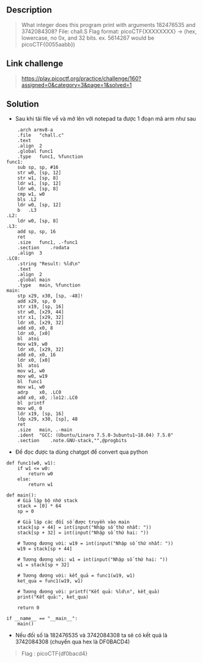 ## Description 
> What integer does this program print with arguments 182476535 and 3742084308? File: chall.S Flag format: picoCTF{XXXXXXXX} -> (hex, lowercase, no 0x, and 32 bits. ex. 5614267 would be picoCTF{0055aabb})
## Link challenge 
> https://play.picoctf.org/practice/challenge/160?assigned=0&category=3&page=1&solved=1
## Solution 
- Sau khi tải file về và mở lên với notepad ta được 1 đoạn mã arm như sau 
```
	.arch armv8-a
	.file	"chall.c"
	.text
	.align	2
	.global	func1
	.type	func1, %function
func1:
	sub	sp, sp, #16
	str	w0, [sp, 12]
	str	w1, [sp, 8]
	ldr	w1, [sp, 12]
	ldr	w0, [sp, 8]
	cmp	w1, w0
	bls	.L2
	ldr	w0, [sp, 12]
	b	.L3
.L2:
	ldr	w0, [sp, 8]
.L3:
	add	sp, sp, 16
	ret
	.size	func1, .-func1
	.section	.rodata
	.align	3
.LC0:
	.string	"Result: %ld\n"
	.text
	.align	2
	.global	main
	.type	main, %function
main:
	stp	x29, x30, [sp, -48]!
	add	x29, sp, 0
	str	x19, [sp, 16]
	str	w0, [x29, 44]
	str	x1, [x29, 32]
	ldr	x0, [x29, 32]
	add	x0, x0, 8
	ldr	x0, [x0]
	bl	atoi
	mov	w19, w0
	ldr	x0, [x29, 32]
	add	x0, x0, 16
	ldr	x0, [x0]
	bl	atoi
	mov	w1, w0
	mov	w0, w19
	bl	func1
	mov	w1, w0
	adrp	x0, .LC0
	add	x0, x0, :lo12:.LC0
	bl	printf
	mov	w0, 0
	ldr	x19, [sp, 16]
	ldp	x29, x30, [sp], 48
	ret
	.size	main, .-main
	.ident	"GCC: (Ubuntu/Linaro 7.5.0-3ubuntu1~18.04) 7.5.0"
	.section	.note.GNU-stack,"",@progbits

```
- Để đọc được ta dùng chatgpt để convert qua python
```
def func1(w0, w1):
    if w1 <= w0:
        return w0
    else:
        return w1

def main():
    # Giả lập bộ nhớ stack
    stack = [0] * 64
    sp = 0

    # Giả lập các đối số được truyền vào main
    stack[sp + 44] = int(input("Nhập số thứ nhất: "))
    stack[sp + 32] = int(input("Nhập số thứ hai: "))

    # Tương đương với: w19 = int(input("Nhập số thứ nhất: "))
    w19 = stack[sp + 44]

    # Tương đương với: w1 = int(input("Nhập số thứ hai: "))
    w1 = stack[sp + 32]

    # Tương đương với: kết_quả = func1(w19, w1)
    ket_qua = func1(w19, w1)

    # Tương đương với: printf("Kết quả: %ld\n", kết_quả)
    print("Kết quả:", ket_qua)

    return 0

if __name__ == "__main__":
    main()
```
- Nếu đối số là 182476535 và 3742084308 ta sẽ có kết quả là 3742084308 (chuyển qua hex là DF0BACD4)
> Flag : picoCTF{df0bacd4}